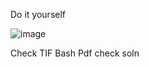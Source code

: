 Do it yourself

![image](https://github.com/adityasneo/Linux/assets/128022129/088f6ae6-2430-4152-bd04-f5334a0cd3c0)

Check TIF Bash Pdf check soln

